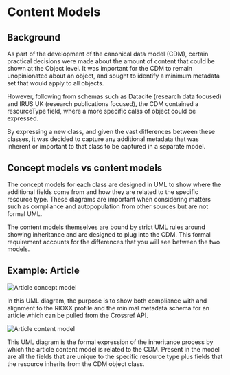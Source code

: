 # Content Models

## Background

As part of the development of the canonical data model (CDM), certain practical decisions were made about the amount of content that could be shown at the Object level. It was important for the CDM to remain unopinionated about an object, and sought to identify a minimum metadata set that would apply to all objects. 

However, following from schemas such as Datacite (research data focused) and IRUS UK (research publications focused), the CDM contained a resourceType field, where a more specific calss of object could be expressed.

By expressing a new class, and given the vast differences between these classes, it was decided to capture any additional metadata that was inherent or important to that class to be captured in a separate model.

## Concept models vs content models

The concept models for each class are designed in UML to show where the additional fields come from and how they are related to the specific resource type. These diagrams are important when considering matters such as compliance and autopopulation from other sources but are not formal UML.

The content models themselves are bound by strict UML rules around showing inheritance and are designed to plug into the CDM. This formal requirement accounts for the differences that you will see between the two models.

## Example: Article

![Article concept model](https://github.com/JiscRDSS/rdss-canonical-data-model/blob/hotfix/4.0.0_issues/Data-Model/Content%20Models/images/article%20concept%20model.png)

In this UML diagram, the purpose is to show both compliance with and alignment to the RIOXX profile and the minimal metadata schema for an article which can be pulled from the Crossref API.


![Article content model](https://github.com/JiscRDSS/rdss-canonical-data-model/blob/hotfix/4.0.0_issues/Data-Model/Content%20Models/images/Article%20content%20model.png)

This UML diagram is the formal expression of the inheritance process by which the article content model is related to the CDM. Present in the model are all the fields that are unique to the specific resource type plus fields that the resource inherits from the CDM object class.
